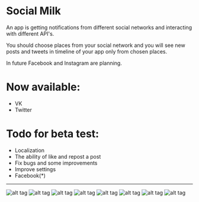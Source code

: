 # Social Milk
An app is getting notifications from different social networks and interacting with different API's.

You should choose places from your social network and you will see new posts and tweets in timeline of your app only from chosen places.

In future Facebook and Instagram are planning.

# Now available:
- VK
- Twitter

# Todo for beta test:
- Localization
- The ability of like and repost a post
- Fix bugs and some improvements
- Improve settings
- Facebook(*)

-------------------


![alt tag](https://github.com/Kirillzzy/socialMilk/blob/master/screenshots/apps.png)
![alt tag](https://github.com/Kirillzzy/socialMilk/blob/master/screenshots/chooseApps.png)
![alt tag](https://github.com/Kirillzzy/socialMilk/blob/master/screenshots/vkTimeline.jpg)
![alt tag](https://github.com/Kirillzzy/socialMilk/blob/master/screenshots/twitterTimeline.jpg)
![alt tag](https://github.com/Kirillzzy/socialMilk/blob/master/screenshots/webView.png)
![alt tag](https://github.com/Kirillzzy/socialMilk/blob/master/screenshots/settings.png)
![alt tag](https://github.com/Kirillzzy/socialMilk/blob/master/screenshots/groupsVK.png)
![alt tag](https://github.com/Kirillzzy/socialMilk/blob/master/screenshots/peopleTwitter.png)
